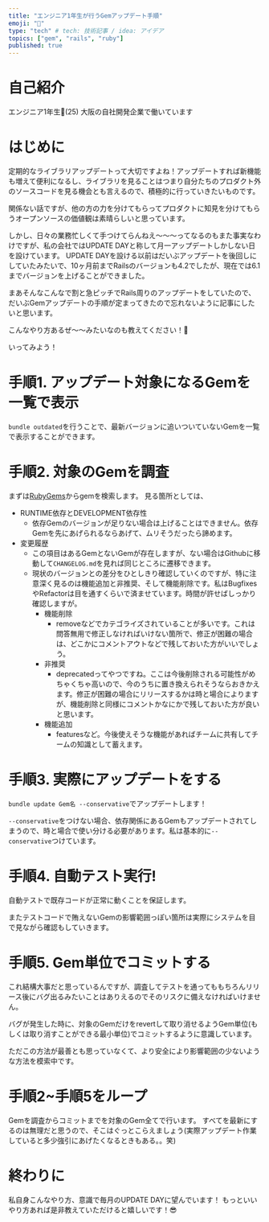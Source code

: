```yaml
---
title: "エンジニア1年生が行うGemアップデート手順"
emoji: "🐥"
type: "tech" # tech: 技術記事 / idea: アイデア
topics: ["gem", "rails", "ruby"]
published: true
---
```


# 自己紹介
エンジニア1年生🐣(25)
大阪の自社開発企業で働いています

# はじめに
定期的なライブラリアップデートって大切ですよね！アップデートすれば新機能も増えて便利になるし、ライブラリを見ることはつまり自分たちのプロダクト外のソースコードを見る機会とも言えるので、積極的に行っていきたいものです。

関係ない話ですが、他の方の力を分けてもらってプロダクトに知見を分けてもらうオープンソースの価値観は素晴らしいと思っています。

しかし、日々の業務忙しくて手つけてらんねえ〜〜〜ってなるのもまた事実なわけですが、私の会社ではUPDATE DAYと称して月一アップデートしかしない日を設けています。
UPDATE DAYを設ける以前はだいぶアップデートを後回しにしていたみたいで、10ヶ月前までRailsのバージョンも4.2でしたが、現在では6.1までバージョンを上げることができました。

まあそんなこんなで割と急ピッチでRails周りのアップデートをしていたので、だいぶGemアップデートの手順が定まってきたので忘れないように記事にしたいと思います。

こんなやり方あるぜ〜〜みたいなのも教えてください！🤪

いってみよう！

# 手順1. アップデート対象になるGemを一覧で表示
```bundle outdated```を行うことで、最新バージョンに追いついていないGemを一覧で表示することができます。

# 手順2. 対象のGemを調査
まずは[RubyGems](https://rubygems.org/)からgemを検索します。
見る箇所としては、
* RUNTIME依存とDEVELOPMENT依存性
  * 依存Gemのバージョンが足りない場合は上げることはできません。依存Gemを先にあげられるならあげて、ムリそうだったら諦めます。
* 変更履歴
  * この項目はあるGemとないGemが存在しますが、ない場合はGithubに移動して```CHANGELOG.md```を見れば同じところに遷移できます。
  * 現状のバージョンとの差分をひとしきり確認していくのですが、特に注意深く見るのは機能追加と非推奨、そして機能削除です。私はBugfixesやRefactorは目を通すくらいで済ませています。時間が許せばしっかり確認しますが。
    * 機能削除
      * removeなどでカテゴライズされていることが多いです。これは問答無用で修正しなければいけない箇所で、修正が困難の場合は、どこかにコメントアウトなどで残しておいた方がいいでしょう。
    * 非推奨
      * deprecatedってやつですね。ここは今後削除される可能性がめちゃくちゃ高いので、今のうちに置き換えられそうならおきかえます。修正が困難の場合にリリースするかは時と場合によりますが、機能削除と同様にコメントかなにかで残しておいた方が良いと思います。
    * 機能追加
      * featuresなど。今後使えそうな機能があればチームに共有してチームの知識として蓄えます。


# 手順3. 実際にアップデートをする
```bundle update Gem名 --conservative```でアップデートします！

```--conservative```をつけない場合、依存関係にあるGemもアップデートされてしまうので、時と場合で使い分ける必要があります。私は基本的に```--conservative```つけています。


# 手順4. 自動テスト実行!
自動テストで既存コードが正常に動くことを保証します。

またテストコードで賄えないGemの影響範囲っぽい箇所は実際にシステムを目で見ながら確認もしていきます。

# 手順5. Gem単位でコミットする
これ結構大事だと思っているんですが、調査してテストを通ってももちろんリリース後にバグ出るみたいことはありえるのでそのリスクに備えなければいけません。

バグが発生した時に、対象のGemだけをrevertして取り消せるようGem単位(もしくは取り消すことができる最小単位)でコミットするように意識しています。

ただこの方法が最善とも思っていなくて、より安全により影響範囲の少ないような方法を模索中です。

# 手順2~手順5をループ
Gemを調査からコミットまでを対象のGem全てで行います。
すべてを最新にするのは無理だと思うので、そこはぐっとこらえましょう(実際アップデート作業していると多少強引にあげたくなるときもある。。笑)

# 終わりに
私自身こんなやり方、意識で毎月のUPDATE DAYに望んでいます！
もっといいやり方あれば是非教えていただけると嬉しいです！😎



